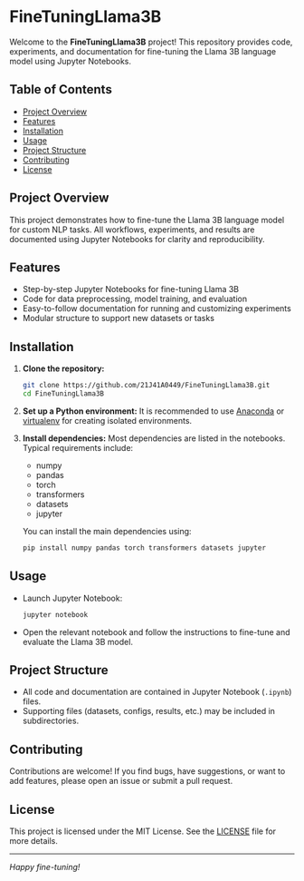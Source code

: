 # FineTuningLlama3B

Welcome to the **FineTuningLlama3B** project! This repository provides code, experiments, and documentation for fine-tuning the Llama 3B language model using Jupyter Notebooks.

## Table of Contents

- [Project Overview](#project-overview)
- [Features](#features)
- [Installation](#installation)
- [Usage](#usage)
- [Project Structure](#project-structure)
- [Contributing](#contributing)
- [License](#license)

## Project Overview

This project demonstrates how to fine-tune the Llama 3B language model for custom NLP tasks. All workflows, experiments, and results are documented using Jupyter Notebooks for clarity and reproducibility.

## Features

- Step-by-step Jupyter Notebooks for fine-tuning Llama 3B
- Code for data preprocessing, model training, and evaluation
- Easy-to-follow documentation for running and customizing experiments
- Modular structure to support new datasets or tasks

## Installation

1. **Clone the repository:**
   ```bash
   git clone https://github.com/21J41A0449/FineTuningLlama3B.git
   cd FineTuningLlama3B
   ```

2. **Set up a Python environment:**
   It is recommended to use [Anaconda](https://www.anaconda.com/) or [virtualenv](https://virtualenv.pypa.io/en/latest/) for creating isolated environments.

3. **Install dependencies:**
   Most dependencies are listed in the notebooks. Typical requirements include:
   - numpy
   - pandas
   - torch
   - transformers
   - datasets
   - jupyter

   You can install the main dependencies using:
   ```bash
   pip install numpy pandas torch transformers datasets jupyter
   ```

## Usage

- Launch Jupyter Notebook:
  ```bash
  jupyter notebook
  ```
- Open the relevant notebook and follow the instructions to fine-tune and evaluate the Llama 3B model.

## Project Structure

- All code and documentation are contained in Jupyter Notebook (`.ipynb`) files.
- Supporting files (datasets, configs, results, etc.) may be included in subdirectories.

## Contributing

Contributions are welcome! If you find bugs, have suggestions, or want to add features, please open an issue or submit a pull request.

## License

This project is licensed under the MIT License. See the [LICENSE](LICENSE) file for more details.

---

*Happy fine-tuning!*
